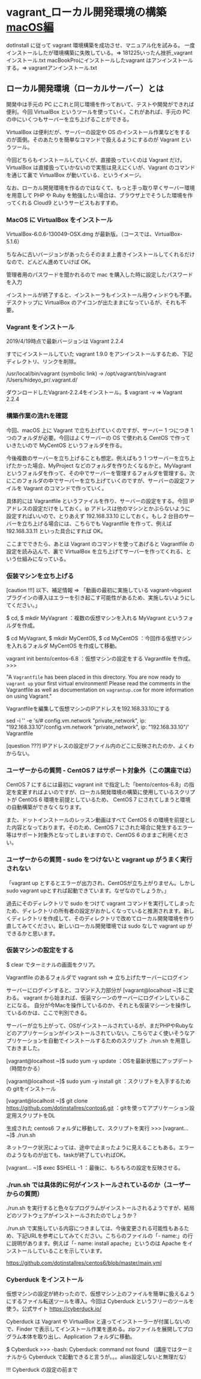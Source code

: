 # vagrant_ローカル開発環境の構築 [macOS編](2019/4/19)

dotInstall に従って vagrant 環境構築を成功させ、マニュアル化を試みる。
一度インストールしたが環境構築に失敗している。=> 181225いったん挫折_vagrantインストール.txt
macBookProにインストールしたvagrant はアンインストールする。=> vagrantアンインストール.txt

## ローカル開発環境（ローカルサーバー）とは

開発中は手元の PC にこれと同じ環境を作っておいて、テストや開発ができれば便利。今回 VirtualBox というツールを使っていく。これがあれば、手元の PC の中にいくつもサーバーを立ち上げることができる。

VirtualBox は便利だが、サーバーの設定や OS のインストール作業などをするのが面倒。そのあたりを簡単なコマンドで扱えるようにするのが Vagrant というツール。

今回どちらもインストールしていくが、直接扱っていくのは Vagrant だけ。 VirtualBox は直接扱っていかないので実態は見えにくいが、Vagrant のコマンドを通じて裏で VirtualBox が動いている、というイメージ。

なお、ローカル開発環境を作るのではなくて、もっと手っ取り早くサーバー環境を用意して PHP や Ruby を勉強したい場合は、ブラウザ上でそうした環境を作ってくれる Cloud9 というサービスもおすすめ。

### MacOS に VirtualBox をインストール

VirtualBox-6.0.6-130049-OSX.dmg が最新版。（コースでは、VirtualBox-5.1.6）

ちなみに古いバージョンがあったらそのまま上書きインストールしてくれるだけなので、どんどん進めていけば OK。

管理者用のパスワードを聞かれるので mac を購入した時に設定したパスワードを入力

インストールが終了すると、インストーラもインストール用ウィンドウも不要。デスクトップに VirtualBox のアイコンが出たままになっているが、それも不要。

### Vagrant をインストール

2019/4/19時点で最新バージョンは Vagrant 2.2.4 

すでにインストールしていた vagrant 1.9.0 をアンインストールするため、下記ディレクトリ、リンクを削除。

/usr/local/bin/vagrant (symbolic link) -> /opt/vagrant/bin/vagrant  /Users/hideyo_pr/.vagrant.d/

ダウンロードしたVagrant-2.2.4をインストール。$ vagrant -v => Vagrant 2.2.4

### 構築作業の流れを確認

今回、macOS 上に Vagrant で立ち上げていくのですが、サーバー 1 つにつき 1 つのフォルダが必要。今回はよくサーバーの OS で使われる CentOS で作っていきたいので MyCentOS というフォルダを作る。

今後複数のサーバーを立ち上げることも想定。例えばもう 1 つサーバーを立ち上げたかった場合、MyProject などのフォルダを作りたくなるかと。MyVagrant というフォルダを作って、その中でサーバーを管理するフォルダを管理する。次にこのフォルダの中でサーバーを立ち上げていくのですが、サーバーの設定ファイルを Vagrant のコマンドで作っていく。

具体的には Vagrantfile というファイルを作り、サーバーの設定をする。今回 IP アドレスの設定だけをしておく。ip アドレスは他のマシンとかぶらないように設定すればいいので、とりあえず 192.168.33.10 にしておく。もし 2 台目のサーバーを立ち上げる場合には、こちらでも Vagrantfile を作って、例えば 192.168.33.11 といった具合にすれば OK。

ここまでできたら、あとは Vagrant のコマンドを使ってあげると Vagrantfile の設定を読み込んで、裏で VirtualBox を立ち上げてサーバーを作ってくれる、という仕組みになっている。

### 仮装マシンを立ち上げる

[caution !!!] 以下、補足情報 => 「動画の最初に実施している vagrant-vbguest プラグインの導入はエラーを引き起こす可能性があるため、実施しないようにしてください。」

$ cd, $ mkdir MyVagrant ：複数の仮想マシンを入れる MyVagrant というフォルダを作成。

$ cd MyVagrant, $ mkdir MyCentOS, $ cd MyCentOS ：今回作る仮想マシンを入れるフォルダ MyCentOS を作成して移動。

vagrant init bento/centos-6.8 ：仮想マシンの設定をする Vagrantfile を作成。>>>

"A `Vagrantfile` has been placed in this directory. You are now ready to `vagrant up` your first virtual environment! Please read the comments in the Vagrantfile as well as documentation on `vagrantup.com` for more information on using Vagrant."

Vagrantfileを編集して仮想マシンのIPアドレスを192.168.33.10にする

sed -i '' -e 's/# config.vm.network "private_network", ip: "192.168.33.10"/config.vm.network "private_network", ip: "192.168.33.10"/' Vagrantfile

[question ???] IPアドレスの設定がファイル内のどこに反映されたのか、よくわからない。 

### ユーザーからの質問 - CentOS 7 はサポート対象外（この講座では）

CentOS 7 にするには最初に vagrant init で指定した「bento/centos-6.8」の指定を変更すればよいのですが、ローカル開発環境の構築に使用しているスクリプトが CentOS 6 環境を前提としているため、 CentOS 7 にされてしまうと環境の自動構築ができなくなります。

また、ドットインストールのレッスン動画はすべて CentOS 6 の環境を前提とした内容となっております。そのため、CentOS 7 にされた場合に発生するエラー等はサポート対象外となってしまいますので、CentOS 6 のままご利用ください。

### ユーザーからの質問 - sudo をつけないと vagrant up がうまく実行されない

「vagrant up とするとエラーが出力され、CentOSが立ち上がりません。しかしsudo vagrant upとすれば起動できています。なぜなのでしょうか。」

過去にそのディレクトリで sudo をつけて vagrant コマンドを実行してしまったため、ディレクトリの所有者の設定がおかしくなっていると推測されます。新しくディレクトリを作成して、そのディレクトリで改めてローカル開発環境を作り直してみてください。新しいローカル開発環境では sudo なしで vagrant up ができるかと思います。

### 仮装マシンの設定をする

$ clear でターミナルの画面をクリア。

Vagrantfile のあるフォルダで vagrant ssh => 立ち上げたサーバーにログイン

サーバーにログインすると、コマンド入力部分が [vagrant@localhost ~]$ に変わる。 vagrant から始まれば、仮装マシーンのサーバーにログインしていることになる。 自分が今Macを操作しているのか、それとも仮装マシーンを操作しているのかは、ここで判別できる。

サーバーが立ち上がって、OSがインストールされているが、まだPHPやRubyなどのアプリケーションがインストールされていない。こちらでよく使いそうなアプリケーションを自動でインストールするためのスクリプト ./run.sh を用意しておきました。

[vagrant@localhost ~]$ sudo yum -y update ：OSを最新状態にアップデート（時間かかる）

[vagrant@localhost ~]$ sudo yum -y install git ：スクリプトを入手するための gitをインストール

[vagrant@localhost ~]$ git clone https://github.com/dotinstallres/contos6.git ：gitを使ってアプリケーション設定用スクリプトをDL

生成された centos6 フォルダに移動して、スクリプトを実行 >>> [vagrant... ~]$ ./run.sh 

ネットワーク状況によっては、途中で止まったように見えることもある。エラーのようなものが出ても、taskが終了していればOK。

[vagrant... ~]$ exec $SHELL -1 ：最後に、もろもろの設定を反映させる。

### ./run.sh では具体的に何がインストールされているのか（ユーザーからの質問）

./run.sh を実行すると色々なプログラムがインストールされるようですが、結局どのソフトウェアがインストールされたのでしょうか？

./run.sh で実施している内容につきましては、今後変更される可能性もあるため、下記URLを参考にしてみてください。こちらのファイルの「- name:」の行に説明があります。例えば「- name: install apache」というのは Apache をインストールしていることを示しています。

https://github.com/dotinstallres/centos6/blob/master/main.yml

### Cyberduck をインストール

仮想マシンの設定が終わったので、仮想マシン上のファイルを簡単に扱えるようにするファイル転送ツールを導入。今回は Cyberduck というフリーのツールを使う。公式サイト https://cyberduck.io/

Cyberduck は Vagrant や VirtualBox と違ってインストーラーが付属しないので、Finder で表示してインストール作業を進める。zipファイルを展開してプログラム本体を取り出し、Application フォルダに移動。

$ Cyberduck >>> -bash: Cyberduck: command not found （講座ではターミナルから Cyberduck で起動できると言うが。。。alias設定しないと無理だな）

!!!
Cyberduck の設定の前まで
